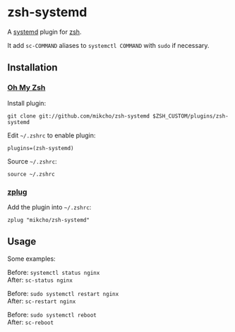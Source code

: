 # zsh-systemd

A [systemd](https://www.freedesktop.org/wiki/Software/systemd/) plugin for [zsh](http://www.zsh.org).

It add `sc-COMMAND` aliases to `systemctl COMMAND` with `sudo` if necessary.

## Installation

### [Oh My Zsh](http://ohmyz.sh)

Install plugin:
```shell
git clone git://github.com/mikcho/zsh-systemd $ZSH_CUSTOM/plugins/zsh-systemd
```

Edit `~/.zshrc` to enable plugin:
```shell
plugins=(zsh-systemd)
```

Source `~/.zshrc`:
```shell
source ~/.zshrc
```

### [zplug](https://zplug.sh)

Add the plugin into `~/.zshrc`:
```shell
zplug "mikcho/zsh-systemd"
```

## Usage

Some examples:

Before: `systemctl status nginx`  
After: `sc-status nginx`

Before: `sudo systemctl restart nginx`  
After: `sc-restart nginx`

Before: `sudo systemctl reboot`  
After: `sc-reboot`
